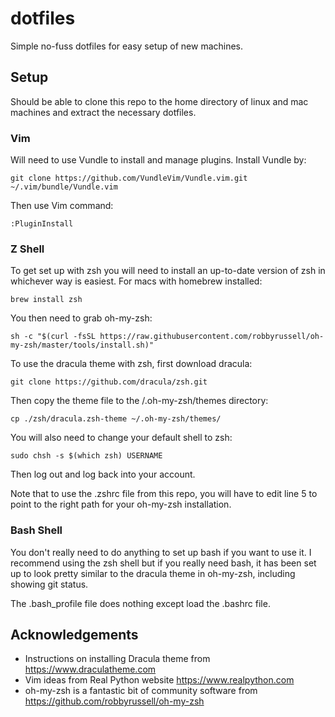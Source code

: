 # dotfiles

Simple no-fuss dotfiles for easy setup of new machines.

## Setup

Should be able to clone this repo to the home directory of linux and mac machines and extract the necessary dotfiles.

### Vim

Will need to use Vundle to install and manage plugins. Install Vundle by: 
```
git clone https://github.com/VundleVim/Vundle.vim.git ~/.vim/bundle/Vundle.vim
```

Then use Vim command:
```
:PluginInstall
```
### Z Shell

To get set up with zsh you will need to install an up-to-date version of zsh in whichever way is easiest.
For macs with homebrew installed:
```
brew install zsh
```
You then need to grab oh-my-zsh:
```
sh -c "$(curl -fsSL https://raw.githubusercontent.com/robbyrussell/oh-my-zsh/master/tools/install.sh)"
```
To use the dracula theme with zsh, first download dracula:
```
git clone https://github.com/dracula/zsh.git
```
Then copy the theme file to the /.oh-my-zsh/themes directory:
```
cp ./zsh/dracula.zsh-theme ~/.oh-my-zsh/themes/
```
You will also need to change your default shell to zsh:
```
sudo chsh -s $(which zsh) USERNAME
```
Then log out and log back into your account.

Note that to use the .zshrc file from this repo, you will have to edit line 5 to point to the right path for your oh-my-zsh installation.

### Bash Shell

You don't really need to do anything to set up bash if you want to use it. I recommend using the zsh shell but if you really need bash, it has been set up to look pretty similar to the dracula theme in oh-my-zsh, including showing git status.

The .bash_profile file does nothing except load the .bashrc file.

## Acknowledgements

* Instructions on installing Dracula theme from https://www.draculatheme.com
* Vim ideas from Real Python website https://www.realpython.com
* oh-my-zsh is a fantastic bit of community software from https://github.com/robbyrussell/oh-my-zsh



